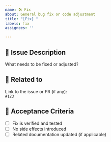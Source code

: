 ```yaml
---
name: 🛠️ Fix
about: General bug fix or code adjustment
title: "[Fix] "
labels: fix
assignees: ''

---
```


## 🔧 Issue Description

What needs to be fixed or adjusted?

## 📍 Related to

Link to the issue or PR (if any):  
`#123`

## 🧪 Acceptance Criteria

- [ ] Fix is verified and tested
- [ ] No side effects introduced
- [ ] Related documentation updated (if applicable)